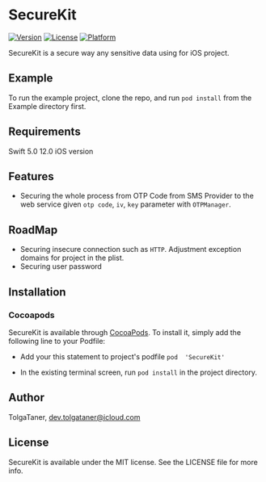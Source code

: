 # SecureKit

[![Version](https://img.shields.io/cocoapods/v/SecureKit.svg?style=flat)](https://cocoapods.org/pods/SecureKit)
[![License](https://img.shields.io/cocoapods/l/SecureKit.svg?style=flat)](https://cocoapods.org/pods/SecureKit)
[![Platform](https://img.shields.io/cocoapods/p/SecureKit.svg?style=flat)](https://cocoapods.org/pods/SecureKit)

SecureKit is a secure way any sensitive data using for iOS project.
## Example

To run the example project, clone the repo, and run `pod install` from the Example directory first.

## Requirements

Swift 5.0
12.0 iOS version

## Features

- Securing the whole process from OTP Code from SMS Provider to the web service given `otp code`, `iv`, `key` parameter with `OTPManager`.

## RoadMap

- Securing insecure connection such as `HTTP`. Adjustment exception domains for project in the plist.
- Securing user password

## Installation

### Cocoapods

SecureKit is available through [CocoaPods](https://cocoapods.org). To install
it, simply add the following line to your Podfile:


- Add your this statement to project's podfile ` pod  'SecureKit' `

- In the existing terminal screen, run `pod install` in the project directory.


## Author

TolgaTaner, dev.tolgataner@icloud.com

## License

SecureKit is available under the MIT license. See the LICENSE file for more info.

